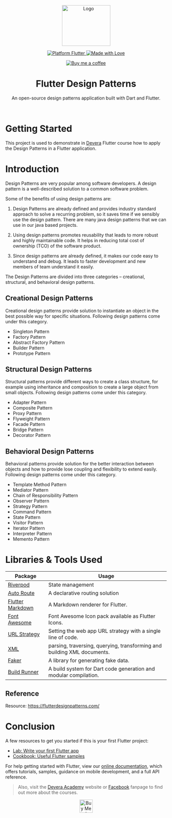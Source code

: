 <p align="center">
  <a href="https://devera.vn/">
    <img src="https://i.ibb.co/g9xNY1k/Devera-Logo.png" alt="Logo" width=151 height=127/>
  </a>
</p>

<p align="center">
  <a href="https://flutter.dev">
    <img src="https://img.shields.io/badge/Platform-Flutter-02569B?logo=flutter" alt="Platform Flutter"/>
  </a>
  <a href="https://flutter.dev">
    <img src="https://img.shields.io/badge/Made%20with-Love-1f425f.svg" alt="Made with Love" />
  </a>
<p>

<p align="center">
  <a href="www.buymeacoffee.com/hungnm138">
    <img src="https://img.shields.io/badge/Buy%20Me%20a%20Coffee-ffdd00?style=for-the-badge&logo=buy-me-a-coffee&logoColor=black" alt="Buy me a coffee"/>
  </a>
</p>

<h1 align="center">Flutter Design Patterns</h1>

<p align="center">An open-source design patterns application built with Dart and Flutter.</p>

<br>

# Getting Started

This project is used to demonstrate in [Devera](https://devera.vn) Flutter course how to apply the Design Patterns in a Flutter application.

# Introduction

Design Patterns are very popular among software developers. A design pattern is a well-described solution to a common software problem.

Some of the benefits of using design patterns are:

1. Design Patterns are already defined and provides industry standard approach to solve a recurring problem, so it saves time if we sensibly use the design pattern. There are many java design patterns that we can use in our java based projects.

2. Using design patterns promotes reusability that leads to more robust and highly maintainable code. It helps in reducing total cost of ownership (TCO) of the software product.

3. Since design patterns are already defined, it makes our code easy to understand and debug. It leads to faster development and new members of team understand it easily.

The Design Patterns are divided into three categories – creational, structural, and behavioral design patterns.

## Creational Design Patterns
Creational design patterns provide solution to instantiate an object in the best possible way for specific situations. Following design patterns come under this category.

- Singleton Pattern
- Factory Pattern
- Abstract Factory Pattern
- Builder Pattern
- Prototype Pattern

## Structural Design Patterns

Structural patterns provide different ways to create a class structure, for example using inheritance and composition to create a large object from small objects. Following design patterns come under this category.

- Adapter Pattern
- Composite Pattern
- Proxy Pattern
- Flyweight Pattern
- Facade Pattern
- Bridge Pattern
- Decorator Pattern

## Behavioral Design Patterns

Behavioral patterns provide solution for the better interaction between objects and how to provide lose coupling and flexibility to extend easily. Following design patterns come under this category.

- Template Method Pattern
- Mediator Pattern
- Chain of Responsibility Pattern
- Observer Pattern
- Strategy Pattern
- Command Pattern
- State Pattern
- Visitor Pattern
- Iterator Pattern
- Interpreter Pattern
- Memento Pattern

# Libraries & Tools Used
| Package  | Usage |
| ------ | ------ |
| [Riverpod](https://pub.dev/packages/flutter_riverpod) | State management
| [Auto Route](https://pub.dev/packages/auto_route) | A declarative routing solution
| [Flutter Markdown](https://pub.dev/packages/flutter_markdown) | A Markdown renderer for Flutter.
| [Font Awesome](https://pub.dev/packages/font_awesome_flutter) | Font Awesome Icon pack available as Flutter Icons.
| [URL Strategy](https://pub.dev/packages/url_strategy) | Setting the web app URL strategy with a single line of code.
| [XML](https://pub.dev/packages/xml) | parsing, traversing, querying, transforming and building XML documents.
| [Faker](https://pub.dev/packages/faker) | A library for generating fake data.
| [Build Runner](https://pub.dev/packages/build_runner) | A build system for Dart code generation and modular compilation.

## Reference

Resource: https://flutterdesignpatterns.com/ 

# Conclusion

A few resources to get you started if this is your first Flutter project:

- [Lab: Write your first Flutter app](https://flutter.dev/docs/get-started/codelab)
- [Cookbook: Useful Flutter samples](https://flutter.dev/docs/cookbook)

For help getting started with Flutter, view our
[online documentation](https://flutter.dev/docs), which offers tutorials,
samples, guidance on mobile development, and a full API reference.

> Also, visit the [Devera Academy](https://devera.vn) website or [Facebook](https://www.facebook.com/DeveraAcademy/) fanpage to find out more about the courses.

<p align="center">
  <a href="https://www.buymeacoffee.com/hungnm138" target="_blank">
    <img height="41" src="https://cdn.buymeacoffee.com/buttons/v2/default-yellow.png" alt="Buy Me A Coffee" />
  </a>
</p>
